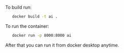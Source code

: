 
To build run:
```bash
   docker build -t ai .
```
To run the container:
```bash
   docker run -p 8000:8000 ai
```
After that you can run it from docker desktop anytime.